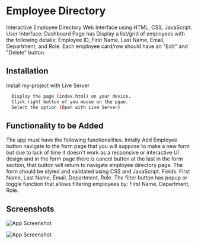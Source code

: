 
# Employee Directory

Interactive Employee Directory Web Interface using HTML, CSS, JavaScript. User Interface:
Dashboard Page has Display a list/grid of employees with the following details:
Employee ID, First Name, Last Name, Email, Department, and Role.
Each employee card/row should have an "Edit" and "Delete" button.



## Installation

Install my-project with Live Server

```bash
  Display the page (index.html) on your device.
  Click right button of you mouse on the pgae.
  Select the option (Open with Live Server)
```
    
## Functionality to be Added
The app must have the following functionalities. Intially Add Employee button navigate to the form page that you will suppose to make a new form but due to lack of time it doesn't work as a responsive or interactive UI design and in the form page there is cancel button at the last in the form section, that button will return to navigate employee directory page. The form should be styled and validated using CSS and JavaScript.
Fields: First Name, Last Name, Email, Department, Role.
The filter button has popup or toggle function that allows filtering employees by:
First Name, Department, Role.




## Screenshots

![App Screenshot](https://drive.google.com/file/d/1Cv8_28OlrhbbZYd9p4gNg-KxrXv8ZTvG/view?usp=sharing)

![App Screenshot](https://drive.google.com/file/d/1bIC7tALzLsDCKYhojsmyLN4RZ4EOXvAt/view?usp=sharing)


